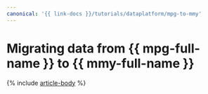 ```yaml
---
canonical: '{{ link-docs }}/tutorials/dataplatform/mpg-to-mmy'
---
```


# Migrating data from {{ mpg-full-name }} to {{ mmy-full-name }}

{% include [article-body](../../_tutorials/dataplatform/datatransfer/mpg-to-mmy.md) %}
